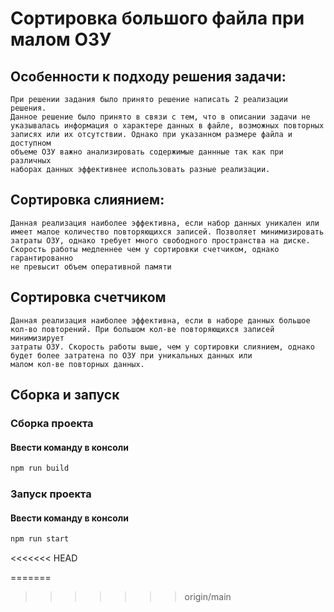 # Сортировка большого файла при малом ОЗУ

## Особенности к подходу решения задачи:
    При решении задания было принято решение написать 2 реализации решения.
    Данное решение было принято в связи с тем, что в описании задачи не 
    указывалась информация о характере данных в файле, возможных повторных
    записях или их отсутствии. Однако при указанном размере файла и доступном
    объеме ОЗУ важно анализировать содержимые даннные так как при различных
    наборах данных эффективнее использовать разные реализации.

## Сортировка слиянием:
    Данная реализация наиболее эффективна, если набор данных уникален или
    имеет малое количество повторяющихся записей. Позволяет минимизировать
    затраты ОЗУ, однако требует много свободного пространства на диске.
    Скорость работы медленнее чем у сортировки счетчиком, однако гарантированно
    не превысит объем оперативной памяти

## Сортировка счетчиком
    Данная реализация наиболее эффективна, если в наборе данных большое
    кол-во повторений. При большом кол-ве повторяющихся записей минимизирует
    затраты ОЗУ. Скорость работы выше, чем у сортировки слиянием, однако 
    будет более затратена по ОЗУ при уникальных данных или 
    малом кол-ве повторных данных.

## Сборка и запуск
### Сборка проекта
#### Ввести команду в консоли
```bash
npm run build
```

### Запуск проекта
#### Ввести команду в консоли
```bash
npm run start
```
<<<<<<< HEAD
    
=======
    
>>>>>>> origin/main
